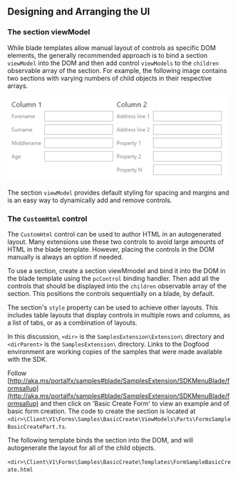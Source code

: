 
## Designing and Arranging the UI

### The section viewModel

While blade templates allow manual layout of controls as specific DOM elements, the generally recommended approach
is to bind a section `viewModel` into the DOM and then add control `viewModels` to the `children` observable array of the section. For example, the following image contains two sections with varying numbers of child objects in their respective arrays.

![alt-text](../media/portalfx-forms-sections/forms-sections.png "Form Section")

The section `viewModel` provides default styling for spacing and margins and is an easy way to dynamically add and remove controls.

### The `CustomHtml` control

The `CustomHtml` control can be used to author HTML in an autogenerated layout. Many extensions use these
two controls to avoid large amounts of HTML in the blade template. However, placing the controls in the DOM manually is always an option if needed.

<!-- TODO:  Determine whether "two controls" means the section viewModel and the customHtml control.
-->

To use a section, create a section viewMmodel and bind it into the DOM in the blade template using the `pcControl` binding handler. Then add all the controls that should be displayed into the `children` observable array of the section. This positions the controls sequentially on a blade, by default. 

The section's `style` property can be used to achieve other layouts. This includes table layouts that display controls in multiple rows and columns, as a list of tabs, or as a combination of layouts.

In this discussion, `<dir>` is the `SamplesExtension\Extension\` directory and  `<dirParent>`  is the `SamplesExtension\` directory. Links to the Dogfood environment are working copies of the samples that were made available with the SDK.

Follow [http://aka.ms/portalfx/samples#blade/SamplesExtension/SDKMenuBlade/formsallup](http://aka.ms/portalfx/samples#blade/SamplesExtension/SDKMenuBlade/formsallup) and then click on 'Basic Create Form' to view  an example and of basic form creation. The code to create the section is located at  `<dir>\Client\V1\Forms\Samples\BasicCreate\ViewModels\Parts\FormsSampleBasicCreatePart.ts`.

The following template binds the section into the DOM, and will autogenerate the layout for all of the child objects. 

`<dir>\Client\V1\Forms\Samples\BasicCreate\Templates\FormSampleBasicCreate.html`


<!--TODO:  Determine how to include live samples of code when the page is generated.  For example, 
{"gitdown": "include-section", "file":"../Samples/SamplesExtension/Extension/Client/V1/Forms/Samples/BasicCreate/ViewModels/Parts/FormsSampleBasicCreatePart.ts", "section": "forms#section"}
and 
```
{"gitdown": "include-file", "file":"../Samples/SamplesExtension/Extension/Client/V1/Forms/Samples/BasicCreate/Templates/FormSampleBasicCreate.html"}
```
At the present time, this is a link to elsewhere on the hard drive (the local repository) within the gitHub environment.

-->
